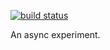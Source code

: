 [![build status](https://secure.travis-ci.org/jprichardson/aw.svg)](http://travis-ci.org/jprichardson/aw)

An async experiment.
